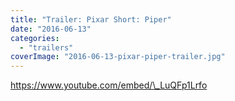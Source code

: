```yaml
---
title: "Trailer: Pixar Short: Piper"
date: "2016-06-13"
categories: 
  - "trailers"
coverImage: "2016-06-13-pixar-piper-trailer.jpg"
---
```


https://www.youtube.com/embed/\_LuQFp1Lrfo
